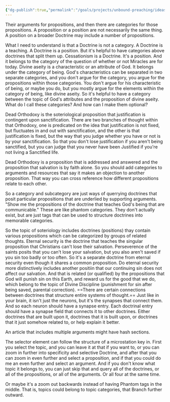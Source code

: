 ```yaml
---
{"dg-publish":true,"permalink":"/goals/projects/unbound-preaching/ideas/topic-doctrine-proposition-s-argument-s-category-tags/","tags":["website"],"created":"Nov 12, 2018, 10:11 AM","updated":"Nov 12, 2018, 11:11 AM"}
---
```



Their arguments for propositions, and then there are categories for those propositions. A proposition or a position are not necessarily the same thing. A position on a broader Doctrine may include a number of propositions.

What I need to understand is that a Doctrine is not a category. A Doctrine is a teaching. A Doctrine is a position. But it's helpful to have categories above doctrines that split them up. Cessationism is a Doctrine. It's a position. And it belongs to the category of the question of whether or not Miracles are for today. Divine aseity is a characteristic or an attribute of God. It belongs under the category of being. God's characteristics can be separated in two separate categories, and you don't argue for the category, you argue for the propositions within those categories. You don't argue for his characteristic of being, or maybe you do, but you mostly argue for the elements within the category of being, like divine aseity. So it's helpful to have a category between the topic of God's attributes and the proposition of divine aseity. What do I call these categories? And how can I make them optional?

Dead Orthodoxy is the soteriological proposition that justification is contingent upon sanctification. There are two branches of thought within that Orthodoxy, one is predicated on the idea that justification is not fixed, but fluctuates in and out with sanctification, and the other is that justification is fixed, but the way that you judge whether you have or not is by your sanctification. So that you don't lose justification if you aren't being sanctified, but you can judge that you never have been Justified if you're not living a Sanctified life.

Dead Orthodoxy is a proposition that is addressed and answered and the proposition that salvation is by faith alone. So you should add categories to arguments and resources that say it makes an objection to another proposition. That way you can cross reference how different propositions relate to each other. 

So a category and subcategory are just ways of querrying doctrines that posit particular propositions that are underlied by supporting arguments. "Show me the propositions of the doctrine that teaches God's being that are communicable." These are like phantom categories. They don't actually exist, but are just tags that can be used to structure doctrines into memorable categories.

So the topic of soteriology includes doctrines (positions) thay contain various propositions which can be categorized by groups of related thoughts. Eternal security is the doctrine that teaches the singular proposition that Christians can't lose their salvation. Perseverence of the saints posits that you can't lose your salvation, but you also aren't saved if you sin too badly or too often. So it's a separate doctrine from eternal security even though it shares a common proposition. Do eternal security more distinctively includes another positiin that our continuing sin does not affect our salvation. And that is related (or qualified) by the propositions that God will punish sin on this Earth, and reward us for the good that we do, which belong to the topic of Divine Discipline (punishment for sin after being saved, parental correction). ==There are certain connections between doctrines that structure entire systems of thought.== Just like in your brain, it isn't just the neurons, but it's the synapses that connect them. And so each neuron should have a synapse entry. Each doctrinal entry should have a synapse field that connects it to other doctrines. Either doctrines that are built upon it, doctrines that it is built upon, or doctrines that it just somehow related to, or help explain it better.

An article that includes multiple arguments might have hash sections.

The selector element can follow the structure of a microstation key in. First you select the topic, and you can leave it at that if you want to, or you can zoom in further into specificity and selective Doctrine, and after that you can zoom in even further and select a proposition, and if that you could do me an even further and select an argument. And if you don't know what topic it belongs to, you can just skip that and query all of the doctrines, or all of the propositions, or all of the arguments. Or all four at the same time.

Or maybe it's a zoom out backwards instead of having Phantom tags in the middle. That is, topics could belong to topic categories, that Branch further outward.


